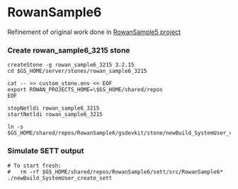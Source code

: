 # RowanSample6
Refinement of original work done in [RowanSample5 project](https://github.com/dalehenrich/RowanSample5)

### Create rowan_sample6_3215 stone
```
createStone -g rowan_sample6_3215 3.2.15
cd $GS_HOME/server/stones/rowan_sample6_3215

cat -- >> custom_stone.env << EOF
export ROWAN_PROJECTS_HOME=\$GS_HOME/shared/repos
EOF

stopNetldi rowan_sample6_3215
startNetldi rowan_sample6_3215

ln -s $GS_HOME/shared/repos/RowanSample6/gsdevkit/stone/newBuild_SystemUser_create_sett
```
### Simulate SETT output
```
# To start fresh:
#   rm -rf $GS_HOME/shared/repos/RowanSample6/sett/src/RowanSample6*
./newBuild_SystemUser_create_sett
```
